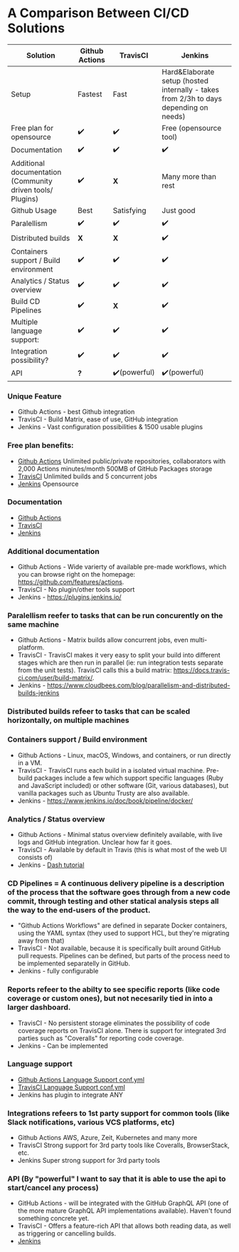 # A Comparison Between CI/CD Solutions

| **Solution** | **Github Actions** | **TravisCI** | **Jenkins** |
| --- | --- | --- | --- |
| Setup | Fastest | Fast | Hard&Elaborate setup (hosted internally - takes from 2/3h to days depending on needs) 
| Free plan for opensource | ✔️ | ✔️ | Free (opensource tool)
| Documentation | ✔️ | ✔️ | ✔️ |
| Additional documentation (Community driven tools/ Plugins) | ✔️ | **X** | Many more than rest
| Github Usage | Best | Satisfying | Just good
| Paralellism | ✔️ | ✔️ | ✔️ |
| Distributed builds | **X** | **X** | ✔️ |
| Containers support / Build environment | ✔️ | ✔️ | ✔️ |
| Analytics / Status overview | ✔️ | ✔️ | ✔️ |
| Build CD Pipelines | ✔️ | **X** | ✔️ |
| Multiple language support: | ✔️ | ✔️ | ✔️ |
| Integration possibility? | ✔️ | ✔️ | ✔️ |
| API |**?**| ✔️(powerful) | ✔️(powerful) |


### Unique Feature
- Github Actions - best Github integration
- TravisCI - Build Matrix, ease of use, GitHub integration 
- Jenkins - Vast configuration possibilities & 1500 usable plugins

### Free plan benefits:

- [Github Actions](http://hackage.haskell.org/package/lens-simple)  Unlimited public/private repositories, collaborators with 2,000 Actions minutes/month
500MB of GitHub Packages storage
- [TravisCI](https://travis-ci.com/) Unlimited builds and 5 concurrent jobs 
- [Jenkins](https://www.jenkins.io/) Opensource

### Documentation

- [Github Actions](https://help.github.com/en/actions)
- [TravisCI](https://docs.travis-ci.com/)
- [Jenkins](https://www.jenkins.io/doc/book/)

### Additional documentation

- Github Actions - Wide varierty of available pre-made workflows, which you can browse right on the homepage: https://github.com/features/actions.
- TravisCI - No plugin/other tools support
- Jenkins - https://plugins.jenkins.io/

### Paralellism reefer to tasks that can be run concurently on the same machine

- Github Actions - Matrix builds allow concurrent jobs, even multi-platform.
- TravisCI - TravisCI makes it very easy to split your build into different stages which are then run in parallel (ie: run integration tests separate from the unit tests). TravisCI calls this a build matrix: https://docs.travis-ci.com/user/build-matrix/.
- Jenkins - https://www.cloudbees.com/blog/parallelism-and-distributed-builds-jenkins

### Distributed builds refeer to tasks that can be scaled horizontally, on multiple machines

### Containers support / Build environment

- Github Actions - Linux, macOS, Windows, and containers, or run directly in a VM.
- TravisCI - TravisCI runs each build in a isolated virtual machine. Pre-build packages include a few which support specific languages (Ruby and JavaScript included) or other software (Git, various databases), but vanilla packages such as Ubuntu Trusty are also available.
- Jenkins - https://www.jenkins.io/doc/book/pipeline/docker/

### Analytics / Status overview

- Github Actions - Minimal status overview definitely available, with live logs and GitHub integration. Unclear how far it goes.
- TravisCI - Available by default in Travis (this is what most of the web UI consists of)
- Jenkins - [Dash tutorial](https://www.cloudbees.com/blog/audit-trail-dashboard-cloudbees-jenkins-analytics)

### CD Pipelines = A continuous delivery pipeline is a description of the process that the software goes through from a new code commit, through testing and other statical analysis steps all the way to the end-users of the product.

- "Github Actions Workflows" are defined in separate Docker containers, using the YAML syntax (they used to support HCL, but they're migrating away from that)
- TravisCI - Not available, because it is specifically built around GitHub pull requests. Pipelines can be defined, but parts of the process need to be implemented separatelly in GitHub.
- Jenkins - fully configurable

### Reports refeer to the abilty to see specific reports (like code coverage or custom ones), but not necesarily tied in into a larger dashboard.

- TravisCI - No persistent storage eliminates the possibility of code coverage reports on TravisCI alone. There is support for integrated 3rd parties such as "Coveralls" for reporting code coverage.
- Jenkins - Can be implemented

### Language support

- [Github Actions Language Support conf.yml](https://github.com/actions/starter-workflows/tree/master/ci) 
- [TravisCI Language Support conf.yml](https://docs.travis-ci.com/user/languages/)
- Jenkins has plugin to integrate ANY

### Integrations refeers to 1st party support for common tools (like Slack notifications, various VCS platforms, etc)

- Github Actions AWS, Azure, Zeit, Kubernetes and many more
- TravisCI Strong support for 3rd party tools like Coveralls, BrowserStack, etc.
- Jenkins Super strong support for 3rd party tools

### API (By "powerful" I want to say that it is able to use the api to start/cancel any process)

- GitHub Actions - will be integrated with the GitHub GraphQL API (one of the more mature GraphQL API implementations available). Haven't found something concrete yet.
- TravisCI - Offers a feature-rich API that allows both reading data, as well as triggering or cancelling builds.
- [Jenkins](https://www.jenkins.io/doc/book/using/remote-access-api/)

